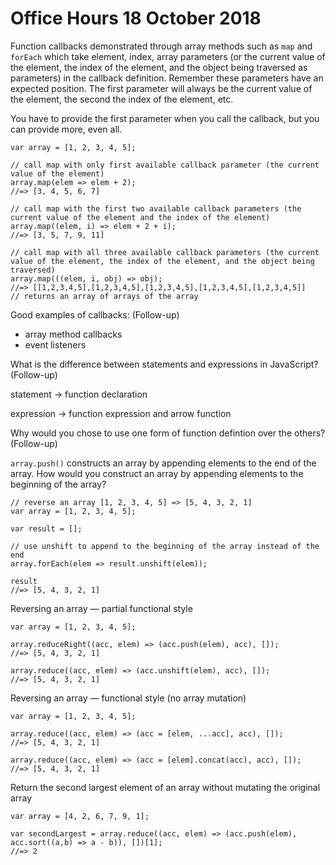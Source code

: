 # Office Hours 18 October 2018

Function callbacks demonstrated through array methods such as `map` and `forEach` which take element, index, array parameters (or the current value of the element, the index of the element, and the object being traversed as parameters) in the callback definition. Remember these parameters have an expected position. The first parameter will always be the current value of the element, the second the index of the element, etc.

You have to provide the first parameter when you call the callback, but you can provide more, even all.

```
var array = [1, 2, 3, 4, 5];

// call map with only first available callback parameter (the current value of the element)
array.map(elem => elem + 2);
//=> [3, 4, 5, 6, 7]

// call map with the first two available callback parameters (the current value of the element and the index of the element)
array.map((elem, i) => elem + 2 + i);
//=> [3, 5, 7, 9, 11]

// call map with all three available callback parameters (the current value of the element, the index of the element, and the object being traversed)
array.map(((elem, i, obj) => obj);
//=> [[1,2,3,4,5],[1,2,3,4,5],[1,2,3,4,5],[1,2,3,4,5],[1,2,3,4,5]]
// returns an array of arrays of the array
```

Good examples of callbacks: (Follow-up)

- array method callbacks
- event listeners

What is the difference between statements and expressions in JavaScript? (Follow-up)

statement -> function declaration

expression -> function expression and arrow function

Why would you chose to use one form of function defintion over the others? (Follow-up)

`array.push()` constructs an array by appending elements to the end of the array. How would you construct an array by appending elements to the beginning of the array?

```
// reverse an array [1, 2, 3, 4, 5] => [5, 4, 3, 2, 1]
var array = [1, 2, 3, 4, 5];

var result = [];

// use unshift to append to the beginning of the array instead of the end
array.forEach(elem => result.unshift(elem));

result
//=> [5, 4, 3, 2, 1]
```

Reversing an array — partial functional style

```
var array = [1, 2, 3, 4, 5];

array.reduceRight((acc, elem) => (acc.push(elem), acc), []);
//=> [5, 4, 3, 2, 1]

array.reduce((acc, elem) => (acc.unshift(elem), acc), []);
//=> [5, 4, 3, 2, 1]
```

Reversing an array — functional style (no array mutation)

```
var array = [1, 2, 3, 4, 5];

array.reduce((acc, elem) => (acc = [elem, ...acc], acc), []);
//=> [5, 4, 3, 2, 1]

array.reduce((acc, elem) => (acc = [elem].concat(acc), acc), []);
//=> [5, 4, 3, 2, 1]
```

Return the second largest element of an array without mutating the original array

```
var array = [4, 2, 6, 7, 9, 1];

var secondLargest = array.reduce((acc, elem) => (acc.push(elem), acc.sort((a,b) => a - b)), [])[1];
//=> 2
```
